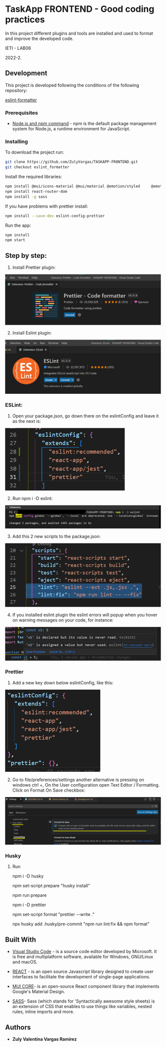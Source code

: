 # TaskApp FRONTEND - Good coding practices

In this project different plugins and tools are installed and used to format and improve the developed code.

IETI - LAB06

2022-2.

## Development

This project is developed following the conditions of the following repository:

[ eslint-formatter ](https://github.com/CAPJackie/react-eslint-formatter)

### Prerequisites

- [Node.js and npm command](https://docs.npmjs.com/downloading-and-installing-node-js-and-npm) - npm is the default package management system for Node.js, a runtime environment for JavaScript.

### Installing

To download the project run:

```bash
git clone https://github.com/ZulyVargas/TASKAPP-FRONTEND.git
git checkout eslint_formatter
```

Install the required libraries:

```bash
npm install @mui/icons-material @mui/material @emotion/styled     @emotion/react
npm install react-router-dom
npm install -g sass
```

If you have problems with prettier install:

```bash
npm install --save-dev eslint-config-prettier
```

Run the app:

```bash
npm install
npm start
```

## Step by step:

1. Install Prettier plugin:

![prettier](/img/prettier.png)

2. Install Eslint plugin:

![eslint](/img/eslint.png)

### ESLint:

1. Open your package.json, go down there on the eslintConfig and leave it as the next is:

![p.json](/img/package-json.png)

2. Run npm i -D eslint:

![run](/img/run.png)

3. Add this 2 new scripts to the package.json:

![run](/img/lint.png)

4. If you installed eslint plugin the eslint errors will popup when you hover on warning messages on your code, for instance:

![run](/img/prettierOk.png)

### Prettier

1. Add a new key down below eslintConfig, like this:

![prettier](/img/newPrettier.png)

2. Go to file/preferences/settings another alternative is pressing on windows ctrl +, On the User configuration open Text Editor / Formatting. Click on Format On Save checkbox:

![onSave](/img/formatOnSave.png)

### Husky

1. Run

   npm i -D husky

   npm set-script prepare "husky install"

   npm run prepare

   npm i -D prettier

   npm set-script format "prettier --write ."

   npx husky add .husky/pre-commit "npm run lint:fix && npm format"

## Built With

- [Visual Studio Code](https://code.visualstudio.com) - is a source code editor developed by Microsoft. It is free and multiplatform software, available for Windows, GNU/Linux and macOS.
- [REACT](https://es.reactjs.org) - is an open source Javascript library designed to create user interfaces to facilitate the development of single-page applications.

- [MUI CORE](https://mui.com/material-ui/getting-started/overview/)- is an open-source React component library that implements Google's Material Design.

- [SASS](https://sass-lang.com)- Sass (which stands for 'Syntactically awesome style sheets) is an extension of CSS that enables to use things like variables, nested rules, inline imports and more.

## Authors

- **Zuly Valentina Vargas Ramírez**
